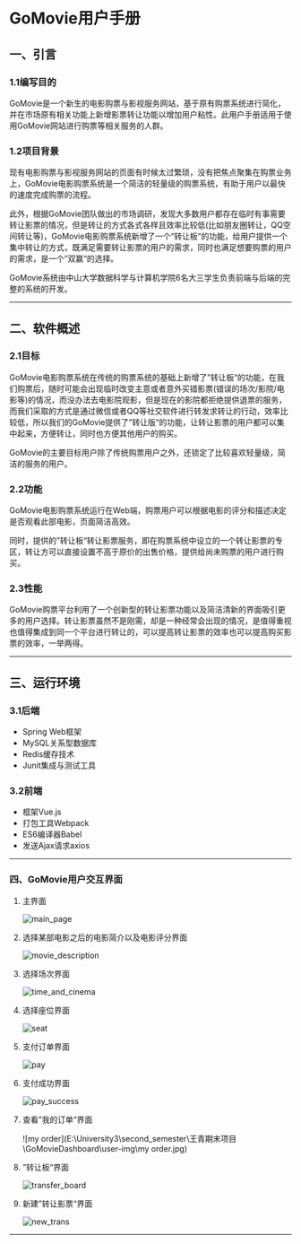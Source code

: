 # GoMovie用户手册

## 一、引言

### 1.1编写目的

​	GoMovie是一个新生的电影购票与影视服务网站，基于原有购票系统进行简化，并在市场原有相关功能上新增影票转让功能以增加用户粘性。此用户手册适用于使用GoMovie网站进行购票等相关服务的人群。



### 1.2项目背景

​	现有电影购票与影视服务网站的页面有时候太过繁琐，没有把焦点聚集在购票业务上，GoMovie电影购票系统是一个简洁的轻量级的购票系统，有助于用户以最快的速度完成购票的流程。

​	此外，根据GoMovie团队做出的市场调研，发现大多数用户都存在临时有事需要转让影票的情况，但是转让的方式各式各样且效率比较低(比如朋友圈转让，QQ空间转让等)，GoMovie电影购票系统新增了一个“转让板“的功能，给用户提供一个集中转让的方式，既满足需要转让影票的用户的需求，同时也满足想要购票的用户的需求，是一个”双赢“的选择。

​	GoMovie系统由中山大学数据科学与计算机学院6名大三学生负责前端与后端的完整的系统的开发。

---

## 二、软件概述

### 2.1目标

​	GoMovie电影购票系统在传统的购票系统的基础上新增了”转让板“的功能，在我们购票后，随时可能会出现临时改变主意或者意外买错影票(错误的场次/影院/电影等)的情况，而没办法去电影院观影，但是现在的影院都拒绝提供退票的服务，而我们采取的方式是通过微信或者QQ等社交软件进行转发求转让的行动，效率比较低，所以我们的GoMovie提供了”转让版“的功能，让转让影票的用户都可以集中起来，方便转让，同时也方便其他用户的购买。

​	GoMovie的主要目标用户除了传统购票用户之外，还锁定了比较喜欢轻量级，简洁的服务的用户。



### 2.2功能

​	GoMovie电影购票系统运行在Web端，购票用户可以根据电影的评分和描述决定是否观看此部电影，页面简洁高效。

​	同时，提供的”转让板“转让影票服务，即在购票系统中设立的一个转让影票的专区，转让方可以直接设置不高于原价的出售价格，提供给尚未购票的用户进行购买。



### 2.3性能

​	GoMovie购票平台利用了一个创新型的转让影票功能以及简洁清新的界面吸引更多的用户选择。转让影票虽然不是刚需，却是一种经常会出现的情况，是值得重视也值得集成到同一个平台进行转让的，可以提高转让影票的效率也可以提高购买影票的效率，一举两得。

---

## 三、运行环境

### 3.1后端

- Spring Web框架
- MySQL关系型数据库
- Redis缓存技术
- Junit集成与测试工具



### 3.2前端

- 框架Vue.js
- 打包工具Webpack
- ES6编译器Babel
- 发送Ajax请求axios

---

### 四、GoMovie用户交互界面

1. 主界面

   ![main_page](E:\University3\second_semester\王青期末项目\GoMovieDashboard\user-img\main_page.png)

2. 选择某部电影之后的电影简介以及电影评分界面

   ![movie_description](E:\University3\second_semester\王青期末项目\GoMovieDashboard\user-img\movie_description.jpg)

3. 选择场次界面

   ![time_and_cinema](E:\University3\second_semester\王青期末项目\GoMovieDashboard\user-img\time_and_cinema.jpg)

4. 选择座位界面

   ![seat](E:\University3\second_semester\王青期末项目\GoMovieDashboard\user-img\seat.jpg)

5. 支付订单界面

   ![pay](E:\University3\second_semester\王青期末项目\GoMovieDashboard\user-img\pay.jpg)

6. 支付成功界面

   ![pay_success](E:\University3\second_semester\王青期末项目\GoMovieDashboard\user-img\pay_success.jpg)

7. 查看”我的订单“界面

   ![my order](E:\University3\second_semester\王青期末项目\GoMovieDashboard\user-img\my order.jpg)

8. ”转让板“界面

   ![transfer_board](E:\University3\second_semester\王青期末项目\GoMovieDashboard\user-img\transfer_board.jpg)

9. 新建”转让影票“界面

   ![new_trans](E:\University3\second_semester\王青期末项目\GoMovieDashboard\user-img\new_trans.jpg)

---

### 
